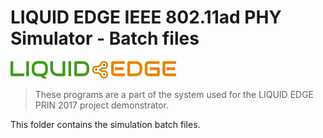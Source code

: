 # LIQUID EDGE IEEE 802.11ad PHY Simulator - Batch files

![LIQUID EDGE Logo](../../doc/liquid_edge_logo28.png)

> These programs are a part of the system used for the LIQUID EDGE PRIN 2017 project demonstrator.

This folder contains the simulation batch files.